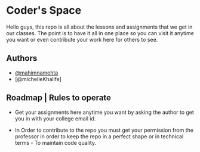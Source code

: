 
# Coder's Space

Hello guys, this repo is all about the lessons and assignments that we get in our classes. The point is to have it all in one place so you can visit it anytime you want or even contribute your work here for others to see.

## Authors

- [@mahimnamehta](https://github.com/mahimna2331798)
- [@michelleKhalife]


## Roadmap | Rules to operate

- Get your assignments here anytime you want by asking the author to get you in with your college email id.

- In Order to contribute to the repo you must get your permission from the professor in order to keep the repo in a perfect shape or in technical terms - To maintain code quality.

